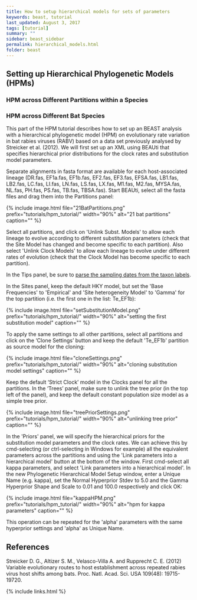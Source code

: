 ```yaml
---
title: How to setup hierarchical models for sets of parameters
keywords: beast, tutorial
last_updated: August 3, 2017
tags: [tutorial]
summary: ""
sidebar: beast_sidebar
permalink: hierarchical_models.html
folder: beast
---
```


## Setting up Hierarchical Phylogenetic Models (HPMs)

### HPM across Different Partitions within a Species



### HPM across Different Bat Species

This part of the HPM tutorial describes how to set up an BEAST analysis with a hierarchical phylogenetic model (HPM) on evolutionary rate variation in bat rabies viruses (RABV) based on a data set previously analysed by Streicker et al. (2012).
We will first set up an XML using BEAUti that specifies hierarchical prior distributions for the clock rates and substitution model parameters.

Separate alignments in fasta format are available for each host-associated lineage (DR.fas, EF1a.fas, EF1b.fas, EF2.fas, EF3.fas, EFSA.fas, LB1.fas, LB2.fas, LC.fas, LI.fas, LN.fas, LS.fas, LX.fas, M1.fas, M2.fas, MYSA.fas, NL.fas, PH.fas, PS.fas, TB.fas, TBSA.fas). 
Start BEAUti, select all the fasta files and drag them into the Partitions panel:

{% include image.html file="21BatPartitions.png" prefix="tutorials/hpm_tutorial/" width="90%" alt="21 bat partitions" caption="" %}

Select all partitions, and click on 'Unlink Subst. Models' to allow each lineage to evolve according to different substitution parameters (check that the Site Model has changed and become specific to each partition). 
Also select 'Unlink Clock Models' to allow each lineage to evolve under different rates of evolution (check that the Clock Model has become specific to each partition).

In the Tips panel, be sure to [parse the sampling dates from the taxon labels](tip_dates).

In the Sites panel, keep the default HKY model, but set the 'Base Frequencies' to 'Empirical' and 'Site heterogeneity Model' to 'Gamma' for the top partition (i.e. the first one in the list: Te_EF1b):

{% include image.html file="setSubstitutionModel.png" prefix="tutorials/hpm_tutorial/" width="90%" alt="setting the first substitution model" caption="" %}

To apply the same settings to all other partitions, select all partitions and click on the ‘Clone Settings’ button and keep the default 'Te_EF1b' partition as source model for the cloning:

{% include image.html file="cloneSettings.png" prefix="tutorials/hpm_tutorial/" width="90%" alt="cloning substitution model settings" caption="" %}

Keep the default ‘Strict Clock’ model in the Clocks panel for all the partitions.
In the ‘Trees’ panel, make sure to unlink the tree prior (in the top left of the panel), and keep the default constant population size model as a simple tree prior.

{% include image.html file="treePriorSettings.png" prefix="tutorials/hpm_tutorial/" width="90%" alt="unlinking tree prior" caption="" %}

In the 'Priors' panel, we will specify the hierarchical priors for the substitution model parameters and the clock rates. 
We can achieve this by cmd-selecting (or ctrl-selecting in Windows for example) all the equivalent parameters across the partitions and using the 'Link parameters into a hierarchical model' button at the bottom of the window. 
First cmd-select all kappa parameters, and select 'Link parameters into a hierarchical model'. 
In the new Phylogenetic Hierarchical Model Setup window, enter a Unique Name (e.g. kappa), set the Normal Hyperprior Stdev to 5.0 and the Gamma Hyperprior Shape and Scale to 0.01 and 100.0 respectively and click OK:

{% include image.html file="kappaHPM.png" prefix="tutorials/hpm_tutorial/" width="90%" alt="hpm for kappa parameters" caption="" %}

This operation can be repeated for the 'alpha' parameters with the same hyperprior settings and 'alpha' as Unique Name.



## References

Streicker D. G., Altizer S. M., Velasco-Villa A. and Rupprecht C. E. (2012) Variable evolutionary routes to host establishment across repeated rabies virus host shifts among bats. Proc. Natl. Acad. Sci. USA 109(48): 19715-19720.

{% include links.html %}
